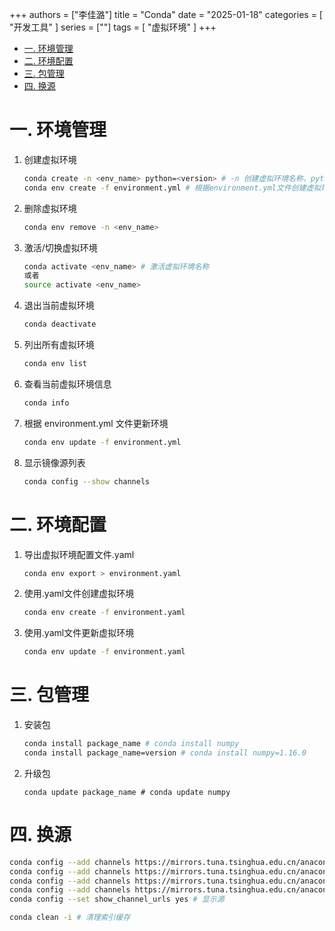 +++
authors = ["李佳潞"]
title = "Conda"
date = "2025-01-18"
categories = [
    "开发工具"
]
series = [""]
tags = [
    "虚拟环境"
]
+++
- [一. 环境管理](#一-环境管理)
- [二. 环境配置](#二-环境配置)
- [三. 包管理](#三-包管理)
- [四. 换源](#四-换源)

# 一. 环境管理

1. 创建虚拟环境
    ```bash
    conda create -n <env_name> python=<version> # -n 创建虚拟环境名称，python=指定python版本
    conda env create -f environment.yml # 根据environment.yml文件创建虚拟环境
    ```
2. 删除虚拟环境
   ```bash
   conda env remove -n <env_name>
   ```
3. 激活/切换虚拟环境
   ```bash
   conda activate <env_name> # 激活虚拟环境名称
   或者
   source activate <env_name> 
   ```
4. 退出当前虚拟环境
   ```bash
   conda deactivate
   ```
5. 列出所有虚拟环境
   ```bash
   conda env list
   ```
6. 查看当前虚拟环境信息
   ```bash
   conda info
   ```
7. 根据 environment.yml 文件更新环境
   ```bash
   conda env update -f environment.yml
   ```

8. 显示镜像源列表
   ```bash
   conda config --show channels
   ```
   
# 二. 环境配置

1. 导出虚拟环境配置文件.yaml
   ```bash
   conda env export > environment.yaml
   ```
2. 使用.yaml文件创建虚拟环境
   ```bash
   conda env create -f environment.yaml
   ```
3. 使用.yaml文件更新虚拟环境
   ```bash
   conda env update -f environment.yaml
   ```
   
# 三. 包管理

1. 安装包
   ```bash
   conda install package_name # conda install numpy
   conda install package_name=version # conda install numpy=1.16.0
   ```
2. 升级包
   ```
   conda update package_name # conda update numpy
   ```

# 四. 换源
```bash
conda config --add channels https://mirrors.tuna.tsinghua.edu.cn/anaconda/pkgs/main/
conda config --add channels https://mirrors.tuna.tsinghua.edu.cn/anaconda/pkgs/free/
conda config --add channels https://mirrors.tuna.tsinghua.edu.cn/anaconda/cloud/pytorch/
conda config --add channels https://mirrors.tuna.tsinghua.edu.cn/anaconda/cloud/conda-forge/
conda config --set show_channel_urls yes # 显示源

conda clean -i # 清理索引缓存
```
    